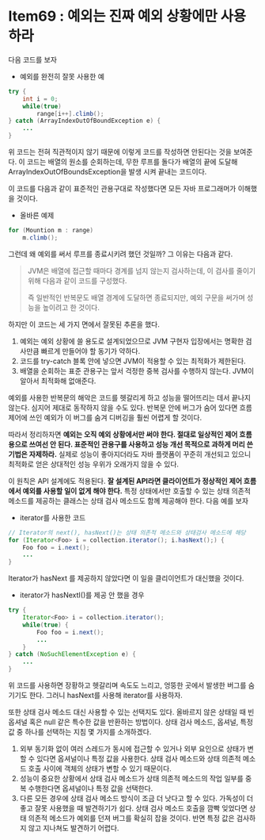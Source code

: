 # Item69 : 예외는 진짜 예외 상황에만 사용하라

다음 코드를 보자

*  예외를 완전히 잘못 사용한 예

```java
try {
	int i = 0;
	while(true)
		range[i++].climb();
} catch (ArrayIndexOutOfBoundException e) {
	...	
}
```

위 코드는 전혀 직관적이지 않기 때문에 이렇게 코드를 작성하면 안된다는 것을 보여준다. 이 코드는 배열의 원소를 순회하는데, 무한 루프를 돌다가 배열의 끝에 도달해 ArrayIndexOutOfBoundsException을 발생 시켜 끝내는 코드이다.

이 코드를 다음과 같이 표준적인 관용구대로 작성했다면 모든 자바 프로그래머가 이해했을 것이다.

* 올바른 예제

```java
for (Mountion m : range)
	m.climb();
```

그런데 왜 예외를 써서 루프를 종료시키려 했던 것일까? 그 이유는 다음과 같다.

> JVM은 배열에 접근할 때마다 경계를 넘지 않는지 검사하는데, 이 검사를 줄이기 위해 다음과 같이 코드를 구성했다.
>
> 즉 일반적인 반복문도 배열 경계에 도달하면 종료되지만, 예외 구문을 써가며 성능을 높이려고 한 것이다.

하지만 이 코드는 세 가지 면에서 잘못된 추론을 했다.

1. 예외는 예외 상황에 쓸 용도로 설계되었으므로 JVM 구현자 입장에서는 명확한 검사만큼 빠르게 만들어야 할 동기가 약하다.
2. 코드를 try-catch 블록 안에 넣으면 JVM이 적용할 수 있는 최적화가 제한된다.
3. 배열을 순회하는 표준 관용구는 앞서 걱정한 중복 검사를 수행하지 않는다. JVM이 알아서 최적화해 없애준다.

예외를 사용한 반복문의 해악은 코드를 헷갈리게 하고 성능을 떨어뜨리는 데서 끝나지 않는다. 심지어 제대로 동작하지 않을 수도 있다. 반복문 안에 버그가 숨어 있다면 흐름 제어에 쓰인 예외가 이 버그를 숨겨 디버깅을 훨씬 어렵게 할 것이다.



따라서 정리하자면 **예외는 오직 예외 상황에서만 써야 한다. 절대로 일상적인 제어 흐름용으로 쓰여선 안 된다. 표준적인 관용구를 사용하고 성능 개선 목적으로 과하게 머리 쓴 기법은 자제하라.** 실제로 성능이 좋아지더라도 자바 플랫폼이 꾸준히 개선되고 있으니 최적화로 얻은 상대적인 성능 우위가 오래가지 않을 수 있다.

이 원칙은 API 설계에도 적용된다. **잘 설계된 API라면 클라이언트가 정상적인 제어 흐름에서 예외를 사용할 일이 없게 해야 한다.** 특정 상태에서만 호출할 수 있는 상태 의존적 메소드를 제공하는 클래스는 상태 검사 메소드도 함께 제공해야 한다. 다음 예를 보자

* iterator를 사용한 코드

```java
// Iterator의 next(), hasNext()는 상태 의존적 메소드와 상태검사 메소드에 해당
for (Iterator<Foo> i = collection.iterator(); i.hasNext();) { 
	Foo foo = i.next();
	...
}
```

Iterator가 hasNext 를 제공하지 않았다면 이 일을 클리이언트가 대신했을 것이다.

* iterator가 hasNextI()를 제공 안 했을 경우

```java
try {
	Iterator<Foo> i = collection.iterator();
	while(true) {
		Foo foo = i.next();
		...
	}
} catch (NoSuchElementException e) {
	...
}
```

위 코드를 사용하면 장황하고 헷갈리며 속도도 느리고, 엉뚱한 곳에서 발생한 버그를 숨기기도 한다. 그러니 hasNext를 사용해 iterator를 사용하자.

또한 상태 검사 메소드 대신 사용할 수 있는 선택지도 있다. 올바르지 않은 상태일 때 빈 옵셔널 혹은 null 같은 특수한 값을 반환하는 방법이다. 상태 검사 메소드, 옵셔널, 특정 값 중 하나를 선택하는 지침 몇 가지를 소개하겠다.

1. 외부 동기화 없이 여러 스레드가 동시에 접근할 수 있거나 외부 요인으로 상태가 변할 수 있다면 옵셔널이나 특정 값을 사용한다. 상태 검사 메소드와 상태 의존적 메소드 호출 사이에 객체의 상태가 변할 수 있기 때문이다.
2. 성능이 중요한 상황에서 상태 검사 메소드가 상태 의존적 메소드의 작업 일부를 중복 수행한다면 옵셔널이나 특정 값을 선택한다.
3. 다른 모든 경우에 상태 검사 메소드 방식이 조금 더 낫다고 할 수 있다. 가독성이 더 좋고 잘못 사용했을 때 발견하기가 쉽다. 상태 검사 메소드 호출을 깜빡 잊었다면 상태 의존적 메소드가 예외를 던져 버그를 확실히 잡을 것이다. 반면 특정 값은 검사하지 않고 지나쳐도 발견하기 어렵다.
